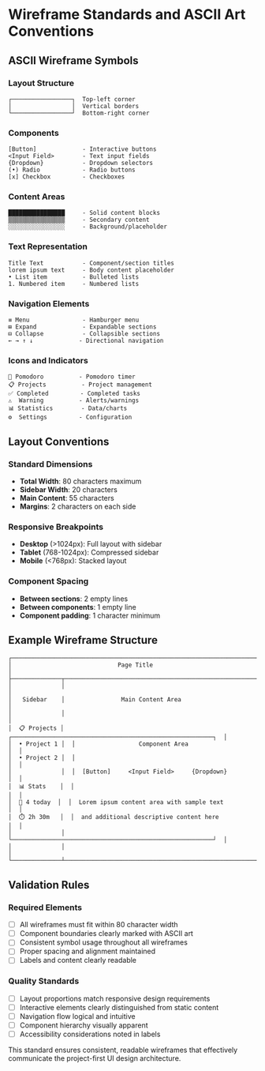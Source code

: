 # Wireframe Standards and ASCII Art Conventions

## ASCII Wireframe Symbols

### Layout Structure
```
┌─────────────────┐  Top-left corner
│                 │  Vertical borders
└─────────────────┘  Bottom-right corner
```

### Components
```
[Button]             - Interactive buttons
<Input Field>        - Text input fields
{Dropdown}           - Dropdown selectors
(•) Radio            - Radio buttons
[x] Checkbox         - Checkboxes
```

### Content Areas
```
████████████████     - Solid content blocks
▒▒▒▒▒▒▒▒▒▒▒▒▒▒▒▒     - Secondary content
░░░░░░░░░░░░░░░░     - Background/placeholder
```

### Text Representation
```
Title Text           - Component/section titles
lorem ipsum text     - Body content placeholder
• List item          - Bulleted lists
1. Numbered item     - Numbered lists
```

### Navigation Elements
```
≡ Menu               - Hamburger menu
⊞ Expand             - Expandable sections
⊟ Collapse           - Collapsible sections
← → ↑ ↓             - Directional navigation
```

### Icons and Indicators
```
🍅 Pomodoro          - Pomodoro timer
📋 Projects          - Project management
✅ Completed         - Completed tasks
⚠️  Warning          - Alerts/warnings
📊 Statistics        - Data/charts
⚙️  Settings         - Configuration
```

## Layout Conventions

### Standard Dimensions
- **Total Width**: 80 characters maximum
- **Sidebar Width**: 20 characters
- **Main Content**: 55 characters
- **Margins**: 2 characters on each side

### Responsive Breakpoints
- **Desktop** (>1024px): Full layout with sidebar
- **Tablet** (768-1024px): Compressed sidebar
- **Mobile** (<768px): Stacked layout

### Component Spacing
- **Between sections**: 2 empty lines
- **Between components**: 1 empty line
- **Component padding**: 1 character minimum

## Example Wireframe Structure
```
┌──────────────────────────────────────────────────────────────────────────────┐
│                              Page Title                                      │
├──────────────┬───────────────────────────────────────────────────────────────┤
│              │                                                               │
│   Sidebar    │                Main Content Area                              │
│              │                                                               │
│  📋 Projects │  ┌─────────────────────────────────────────────────────────┐  │
│  • Project 1 │  │                  Component Area                         │  │
│  • Project 2 │  │                                                         │  │
│              │  │  [Button]     <Input Field>     {Dropdown}              │  │
│  📊 Stats    │  │                                                         │  │
│  🍅 4 today  │  │  Lorem ipsum content area with sample text              │  │
│  ⏱️ 2h 30m   │  │  and additional descriptive content here                │  │
│              │  └─────────────────────────────────────────────────────────┘  │
│              │                                                               │
└──────────────┴───────────────────────────────────────────────────────────────┘
```

## Validation Rules

### Required Elements
- [ ] All wireframes must fit within 80 character width
- [ ] Component boundaries clearly marked with ASCII art
- [ ] Consistent symbol usage throughout all wireframes
- [ ] Proper spacing and alignment maintained
- [ ] Labels and content clearly readable

### Quality Standards
- [ ] Layout proportions match responsive design requirements
- [ ] Interactive elements clearly distinguished from static content
- [ ] Navigation flow logical and intuitive
- [ ] Component hierarchy visually apparent
- [ ] Accessibility considerations noted in labels

This standard ensures consistent, readable wireframes that effectively communicate the project-first UI design architecture.